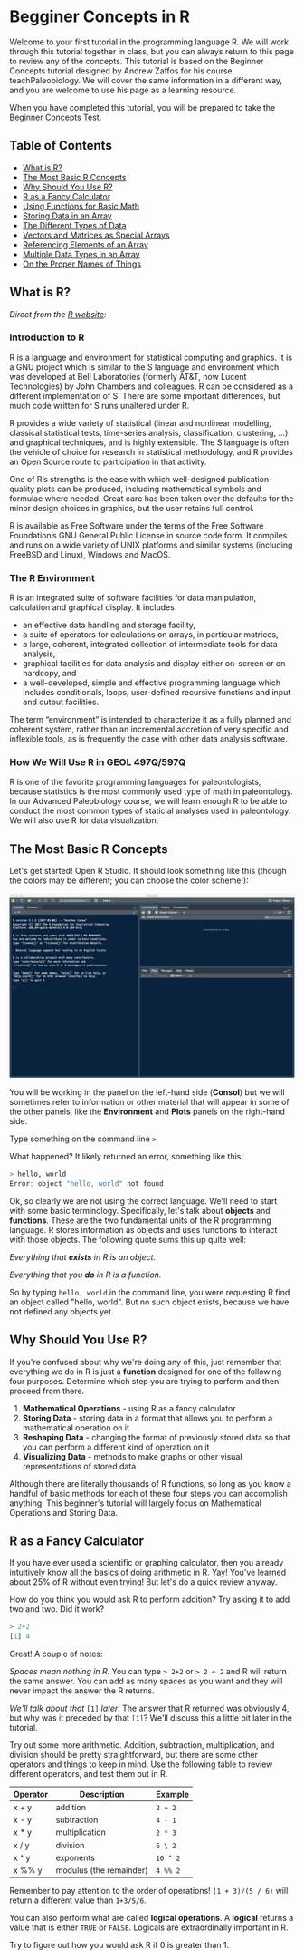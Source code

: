 # Begginer Concepts in R

Welcome to your first tutorial in the programming language R. We will work through this tutorial together in class, but you can always return to this page to review any of the concepts. This tutorial is based on the Beginner Concepts tutorial designed by Andrew Zaffos for his course teachPaleobiology. We will cover the same information in a different way, and you are welcome to use his page as a learning resource.

When you have completed this tutorial, you will be prepared to take the [Beginner Concepts Test](/Labs/Tests/BeginnerTest.md).

## Table of Contents

+ [What is R?](#what-is-r)
+ [The Most Basic R Concepts](#the-most-basic-r-concepts)
+ [Why Should You Use R?](#why-should-you-use-r)
+ [R as a Fancy Calculator](#r-as-a-fancy-calculator)
+ [Using Functions for Basic Math](#using-functions-for-basic-math)
+ [Storing Data in an Array](#storing-data-in-an-array)
+ [The Different Types of Data](#the-different-types-of-data)
+ [Vectors and Matrices as Special Arrays](#vectors-and-matrices-as-special-arrays)
+ [Referencing Elements of an Array](#referencing-elements-of-an-array)
+ [Multiple Data Types in an Array](#multiple-data-types-in-an-array)
+ [On the Proper Names of Things](#on-the-proper-names-of-things)

## What is R?

*Direct from the [R website](https://www.r-project.org):*

### Introduction to R

R is a language and environment for statistical computing and graphics. It is a GNU project which is similar to the S language and environment which was developed at Bell Laboratories (formerly AT&T, now Lucent Technologies) by John Chambers and colleagues. R can be considered as a different implementation of S. There are some important differences, but much code written for S runs unaltered under R.

R provides a wide variety of statistical (linear and nonlinear modelling, classical statistical tests, time-series analysis, classification, clustering, …) and graphical techniques, and is highly extensible. The S language is often the vehicle of choice for research in statistical methodology, and R provides an Open Source route to participation in that activity.

One of R’s strengths is the ease with which well-designed publication-quality plots can be produced, including mathematical symbols and formulae where needed. Great care has been taken over the defaults for the minor design choices in graphics, but the user retains full control.

R is available as Free Software under the terms of the Free Software Foundation’s GNU General Public License in source code form. It compiles and runs on a wide variety of UNIX platforms and similar systems (including FreeBSD and Linux), Windows and MacOS.

### The R Environment

R is an integrated suite of software facilities for data manipulation, calculation and graphical display. It includes

+ an effective data handling and storage facility,
+ a suite of operators for calculations on arrays, in particular matrices,
+ a large, coherent, integrated collection of intermediate tools for data analysis,
+ graphical facilities for data analysis and display either on-screen or on hardcopy, and
+ a well-developed, simple and effective programming language which includes conditionals, loops, user-defined recursive functions and input and output facilities.

The term “environment” is intended to characterize it as a fully planned and coherent system, rather than an incremental accretion of very specific and inflexible tools, as is frequently the case with other data analysis software.

### How We Will Use R in GEOL 497Q/597Q

R is one of the favorite programming languages for paleontologists, because statistics is the most commonly used type of math in paleontology. In our Advanced Paleobiology course, we will learn enough R to be able to conduct the most common types of staticial analyses used in paleontology. We will also use R for data visualization.

## The Most Basic R Concepts

Let's get started! Open R Studio. It should look something like this (though the colors may be different; you can choose the color scheme!):

![R Studio Screenshot](/Images/R_Studio.png)

You will be working in the panel on the left-hand side (**Consol**) but we will sometimes refer to information or other material that will appear in some of the other panels, like the **Environment** and **Plots** panels on the right-hand side.

Type something on the command line `>`

What happened? It likely returned an error, something like this:

````R
> hello, world
Error: object "hello, world" not found
````

Ok, so clearly we are not using the correct language. We'll need to start with some basic terminology. Specifically, let's talk about **objects** and **functions**. These are the two fundamental units of the R programming language. R stores information as objects and uses functions to interact with those objects. The following quote sums this up quite well:

*Everything that* ***exists*** *in R is an object.*

*Everything that you* ***do*** *in R is a function.*

So by typing `hello, world` in the command line, you were requesting R find an object called "hello, world". But no such object exists, because we have not defined any objects yet.

## Why Should You Use R?

If you're confused about why we're doing any of this, just remember that everything we do in R is just a **function** designed for one of the following four purposes. Determine which step you are trying to perform and then proceed from there.

1. **Mathematical Operations** - using R as a fancy calculator
2. **Storing Data** - storing data in a format that allows you to perform a mathematical operation on it
3. **Reshaping Data** - changing the format of previously stored data so that you can perform a different kind of operation on it
4. **Visualizing Data** - methods to make graphs or other visual representations of stored data

Although there are literally thousands of R functions, so long as you know a handful of basic methods for each of these four steps you can accomplish anything. This beginner's tutorial will largely focus on Mathematical Operations and Storing Data.

## R as a Fancy Calculator

If you have ever used a scientific or graphing calculator, then you already intuitively know all the basics of doing arithmetic in R. Yay! You've learned about 25% of R without even trying! But let's do a quick review anyway.

How do you think you would ask R to perform addition? Try asking it to add two and two. Did it work?

````R
> 2+2
[1] 4
````
Great! A couple of notes:

*Spaces mean nothing in R*. You can type `> 2+2` or `> 2 + 2` and R will return the same answer. You can add as many spaces as you want and they will never impact the answer the R returns.

*We'll talk about that* `[1]` *later*. The answer that R returned was obviously 4, but why was it preceded by that `[1]`? We'll discuss this a little bit later in the tutorial.

Try out some more arithmetic. Addition, subtraction, multiplication, and division should be pretty straightforward, but there are some other operators and things to keep in mind. Use the following table to review different operators, and test them out in R.

Operator | Description | Example
-------- | ----------- | -------
x + y | addition | `2 + 2`
x - y | subtraction | `4 - 1`
x * y | multiplication | `2 * 3`
x / y | division | `6 \ 2`
x ^ y | exponents | `10 ^ 2`
x %% y | modulus (the remainder) | `4 %% 2`

Remember to pay attention to the order of operations! `(1 + 3)/(5 / 6)` will return a different value than `1+3/5/6`.

You can also perform what are called **logical operations**. A **logical** returns a value that is either `TRUE` or `FALSE`. Logicals are extraordinally important in R.

Try to figure out how you would ask R if 0 is greater than 1.
